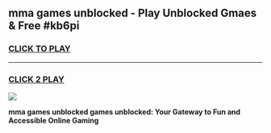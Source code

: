 
## mma games unblocked - Play Unblocked Gmaes & Free #kb6pi
<h3>
<a href="https://news.freeplayer.one?title=mma_games_unblocked&ref=03M">CLICK TO PLAY</a></h3>
<hr>

<h3>
<a href="https://news.freeplayer.one?title=mma_games_unblocked&ref=03M">CLICK 2 PLAY</a>
  
</h3>

<a href="https://news.freeplayer.one?title=mma_games_unblocked&ref=03M"><img src="https://clearcache.store/games.png"></a>


**mma games unblocked games unblocked: Your Gateway to Fun and Accessible Online Gaming**

